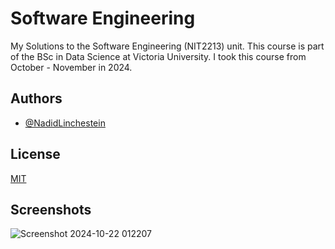 # Software Engineering

My Solutions to the Software Engineering (NIT2213) unit. This course is part of the BSc in Data Science at Victoria University. I took this course from October - November in 2024.

## Authors

- [@NadidLinchestein](https://github.com/NadidLinchestein)

## License

[MIT](https://choosealicense.com/licenses/mit/)

## Screenshots

![Screenshot 2024-10-22 012207](https://github.com/user-attachments/assets/8adb128c-acc2-45c3-87a7-2a57e2358d82)
